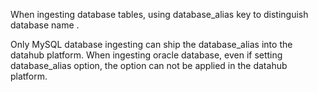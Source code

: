 When ingesting database tables, using database_alias key to distinguish database name . 

Only MySQL database ingesting can ship the database_alias into the datahub platform.
When ingesting oracle database, even if setting database_alias option, the option can not be
applied in the datahub platform.